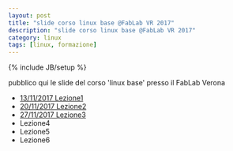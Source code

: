 ```yaml
---
layout: post
title: "slide corso linux base @FabLab VR 2017"
description: "slide corso linux base @FabLab VR 2017"
category: linux
tags: [linux, formazione]
---
```

{% include JB/setup %}

pubblico qui le slide del corso 'linux base' presso il FabLab Verona

- [13/11/2017 Lezione1](http://ilmanzo.github.io/files/corso_linux_base_fablab_2017/lezione1.html)
- [20/11/2017 Lezione2](http://ilmanzo.github.io/files/corso_linux_base_fablab_2017/lezione2.html)
- [27/11/2017 Lezione3](http://ilmanzo.github.io/files/corso_linux_base_fablab_2017/lezione3.html)
- Lezione4
- Lezione5
- Lezione6

